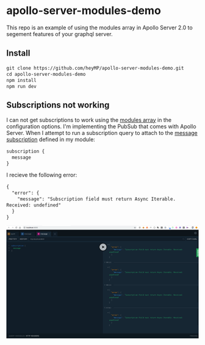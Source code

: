 # apollo-server-modules-demo

This repo is an example of using the modules array in Apollo Server 2.0 to segement features of your graphql server.

## Install

```
git clone https://github.com/heyMP/apollo-server-modules-demo.git
cd apollo-server-modules-demo
npm install
npm run dev
```

## Subscriptions not working

I can not get subscriptions to work using the [modules array](https://github.com/heyMP/apollo-server-modules-demo/blob/master/index.js#L4-L6) in the configuration options.
I'm implementing the PubSub that comes with Apollo Server.
When I attempt to run a subscription query to attach to the [message subscription](https://github.com/heyMP/apollo-server-modules-demo/blob/master/modules/scripts/index.js#L27-L31) defined in my module:
```
subscription {
  message
}
```
I recieve the following error:
```
{
  "error": {
    "message": "Subscription field must return Async Iterable. Received: undefined"
  }
}
```

![Graphql playground screen displaying error.](./assets/screenshot.png)

